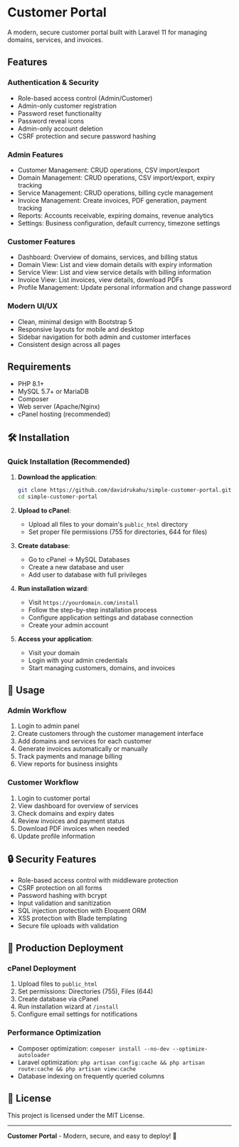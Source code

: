 # Customer Portal

A modern, secure customer portal built with Laravel 11 for managing domains, services, and invoices.

## Features

### Authentication & Security
- Role-based access control (Admin/Customer)
- Admin-only customer registration
- Password reset functionality
- Password reveal icons
- Admin-only account deletion
- CSRF protection and secure password hashing

### Admin Features
- Customer Management: CRUD operations, CSV import/export
- Domain Management: CRUD operations, CSV import/export, expiry tracking
- Service Management: CRUD operations, billing cycle management
- Invoice Management: Create invoices, PDF generation, payment tracking
- Reports: Accounts receivable, expiring domains, revenue analytics
- Settings: Business configuration, default currency, timezone settings

### Customer Features
- Dashboard: Overview of domains, services, and billing status
- Domain View: List and view domain details with expiry information
- Service View: List and view service details with billing information
- Invoice View: List invoices, view details, download PDFs
- Profile Management: Update personal information and change password

### Modern UI/UX
- Clean, minimal design with Bootstrap 5
- Responsive layouts for mobile and desktop
- Sidebar navigation for both admin and customer interfaces
- Consistent design across all pages

## Requirements

- PHP 8.1+
- MySQL 5.7+ or MariaDB
- Composer
- Web server (Apache/Nginx)
- cPanel hosting (recommended)

## 🛠️ Installation

### Quick Installation (Recommended)

1. **Download the application**:
   ```bash
   git clone https://github.com/davidrukahu/simple-customer-portal.git
   cd simple-customer-portal
   ```

2. **Upload to cPanel**:
   - Upload all files to your domain's `public_html` directory
   - Set proper file permissions (755 for directories, 644 for files)

3. **Create database**:
   - Go to cPanel → MySQL Databases
   - Create a new database and user
   - Add user to database with full privileges

4. **Run installation wizard**:
   - Visit `https://yourdomain.com/install`
   - Follow the step-by-step installation process
   - Configure application settings and database connection
   - Create your admin account

5. **Access your application**:
   - Visit your domain
   - Login with your admin credentials
   - Start managing customers, domains, and invoices

## 🎯 Usage

### Admin Workflow
1. Login to admin panel
2. Create customers through the customer management interface
3. Add domains and services for each customer
4. Generate invoices automatically or manually
5. Track payments and manage billing
6. View reports for business insights

### Customer Workflow
1. Login to customer portal
2. View dashboard for overview of services
3. Check domains and expiry dates
4. Review invoices and payment status
5. Download PDF invoices when needed
6. Update profile information

## 🔒 Security Features

- Role-based access control with middleware protection
- CSRF protection on all forms
- Password hashing with bcrypt
- Input validation and sanitization
- SQL injection protection with Eloquent ORM
- XSS protection with Blade templating
- Secure file uploads with validation

## 🚀 Production Deployment

### cPanel Deployment
1. Upload files to `public_html`
2. Set permissions: Directories (755), Files (644)
3. Create database via cPanel
4. Run installation wizard at `/install`
5. Configure email settings for notifications

### Performance Optimization
- Composer optimization: `composer install --no-dev --optimize-autoloader`
- Laravel optimization: `php artisan config:cache && php artisan route:cache && php artisan view:cache`
- Database indexing on frequently queried columns

## 📝 License

This project is licensed under the MIT License.

---

**Customer Portal** - Modern, secure, and easy to deploy! 🚀